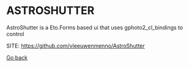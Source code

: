# ASTROSHUTTER
 
 AstroShutter is a Eto.Forms based ui that uses gphoto2_cl_bindings to control
 
 SITE: https://github.com/vleeuwenmenno/AstroShutter

 [Go back](https://portable-linux-apps.github.io/apps.html)
